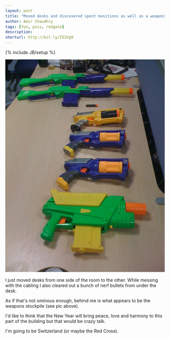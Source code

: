 ```yaml
---
layout: post
title: "Moved desks and discovered spent munitions as well as a weapons stockpile"
author: Amir Chaudhry
tags: [fun, pics, redgate]
description:
shorturl: http://bit.ly/I52Vg9
---
```

{% include JB/setup %}

![Weapons stockpile](/images/weapons-stockpile.jpg)

I just moved desks from one side of the room to the other. While messing
with the cabling I also cleared out a bunch of nerf bullets from under
the desk.

As if that's not ominous enough, behind me is what appears to be the
weapons stockpile (see pic above).

I'd like to think that the New Year will bring peace, love and harmony
to this part of the building but that would be crazy talk.

I'm going to be Switzerland (or maybe the Red Cross).


